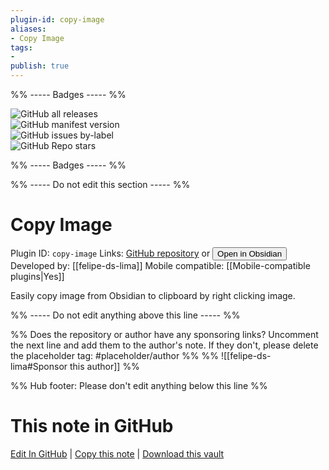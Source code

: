 ```yaml
---
plugin-id: copy-image
aliases:
- Copy Image
tags: 
- 
publish: true
---
```


%% ----- Badges ----- %%

![GitHub all releases](https://img.shields.io/github/downloads/felipe-ds-lima/obsidian-copy-image-plugin/total?color=573E7A&logo=github&style=for-the-badge)   
![GitHub manifest version](https://img.shields.io/github/manifest-json/v/felipe-ds-lima/obsidian-copy-image-plugin?color=573E7A&logo=github&style=for-the-badge)   
![GitHub issues by-label](https://img.shields.io/github/issues/felipe-ds-lima/obsidian-copy-image-plugin/help%20wanted?color=573E7A&logo=github&style=for-the-badge)   
![GitHub Repo stars](https://img.shields.io/github/stars/felipe-ds-lima/obsidian-copy-image-plugin?color=573E7A&logo=github&style=for-the-badge)

%% ----- Badges ----- %%

%% ----- Do not edit this section ----- %%

# Copy Image

Plugin ID: `copy-image`
Links: [GitHub repository](https://github.com/felipe-ds-lima/obsidian-copy-image-plugin) or [<button id=HH>Open in Obsidian</button>](obsidian://show-plugin?id=copy-image)
Developed by: [[felipe-ds-lima]]
Mobile compatible: [[Mobile-compatible plugins|Yes]]

Easily copy image from Obsidian to clipboard by right clicking image.

%% ----- Do not edit anything above this line ----- %% 

%% Does the repository or author have any sponsoring links? Uncomment the next line and add them to the author's note. If they don't, please delete the placeholder tag: #placeholder/author %%
%% ![[felipe-ds-lima#Sponsor this author]] %%

%% Hub footer: Please don't edit anything below this line %%

# This note in GitHub

<span class="git-footer">[Edit In GitHub](https://github.dev/obsidian-community/obsidian-hub/blob/main/02%20-%20Community%20Expansions/02.05%20All%20Community%20Expansions/Plugins/copy-image.md "git-hub-edit-note") | [Copy this note](https://raw.githubusercontent.com/obsidian-community/obsidian-hub/main/02%20-%20Community%20Expansions/02.05%20All%20Community%20Expansions/Plugins/copy-image.md "git-hub-copy-note") | [Download this vault](https://github.com/obsidian-community/obsidian-hub/archive/refs/heads/main.zip "git-hub-download-vault") </span>
